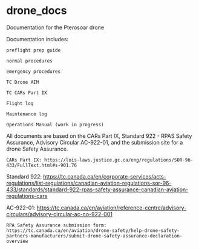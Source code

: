 # drone_docs
Documentation for the Pterosoar drone

Documentation includes: 

    preflight prep guide 

    normal procedures 
    
    emergency procedures 
  
    TC Drone AIM 

    TC CARs Part IX

    Flight log

    Maintenance log

    Operations Manual (work in progress)

All documents are based on the CARs Part IX, Standard 922 - RPAS Safety Assurance, Advisory Circular AC-922-01, and the submission site for a drone Safety Assurance.

    CARs Part IX: https://lois-laws.justice.gc.ca/eng/regulations/SOR-96-433/FullText.html#s-901.76

   Standard 922: https://tc.canada.ca/en/corporate-services/acts-regulations/list-regulations/canadian-aviation-regulations-sor-96-433/standards/standard-922-rpas-safety-assurance-canadian-aviation-regulations-cars

   AC-922-01: https://tc.canada.ca/en/aviation/reference-centre/advisory-circulars/advisory-circular-ac-no-922-001

    RPA Safety Assurance submission form: https://tc.canada.ca/en/aviation/drone-safety/help-drone-safety-partners-manufacturers/submit-drone-safety-assurance-declaration-overview
